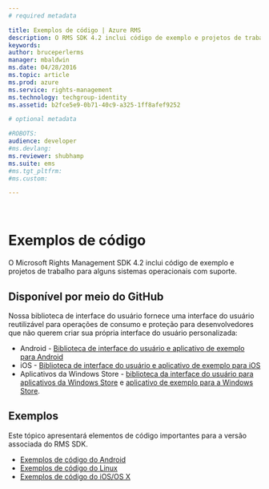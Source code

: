 ```yaml
---
# required metadata

title: Exemplos de código | Azure RMS
description: O RMS SDK 4.2 inclui código de exemplo e projetos de trabalho para alguns sistemas operacionais com suporte.
keywords:
author: bruceperlerms
manager: mbaldwin
ms.date: 04/28/2016
ms.topic: article
ms.prod: azure
ms.service: rights-management
ms.technology: techgroup-identity
ms.assetid: b2fce5e9-0b71-40c9-a325-1ff8afef9252

# optional metadata

#ROBOTS:
audience: developer
#ms.devlang:
ms.reviewer: shubhamp
ms.suite: ems
#ms.tgt_pltfrm:
#ms.custom:

---
```


﻿
# Exemplos de código

O Microsoft Rights Management SDK 4.2 inclui código de exemplo e projetos de trabalho para alguns sistemas operacionais com suporte.

## Disponível por meio do GitHub ##
Nossa biblioteca de interface do usuário fornece uma interface do usuário reutilizável para operações de consumo e proteção para desenvolvedores que não querem criar sua própria interface do usuário personalizada:

- Android - [Biblioteca de interface do usuário e aplicativo de exemplo para Android](https://github.com/AzureAD/rms-sdk-ui-for-android)
- iOS - [Biblioteca de interface do usuário e aplicativo de exemplo para iOS](https://github.com/AzureAD/rms-sdk-ui-for-ios)
- Aplicativos da Windows Store - [biblioteca da interface do usuário para aplicativos da Windows Store](https://github.com/AzureAD/rms-sdk-ui-for-windowsstore) e [aplicativo de exemplo para a Windows Store](https://github.com/AzureADSamples/rms-samples-for-windowsstore).

## Exemplos ##
Este tópico apresentará elementos de código importantes para a versão associada do RMS SDK.
- [Exemplos de código do Android](android-code.md)
- [Exemplos de código do Linux](linux-c-code-examples.md)
- [Exemplos de código do iOS/OS X](ios-os-x-code-examples.md)


 

 

 


<!--HONumber=Apr16_HO3-->


